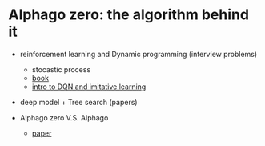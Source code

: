 # Alphago zero: the algorithm behind it

  * reinforcement learning and Dynamic programming (interview problems)
    * stocastic process
    * [book](https://orbi.ulg.ac.be/bitstream/2268/27963/1/book-FA-RL-DP.pdf)
    * [intro to DQN and imitative learning](https://blog.statsbot.co/introduction-to-imitation-learning-32334c3b1e7a)

  * deep model + Tree search (papers)
  * Alphago zero V.S. Alphago
    * [paper](https://arxiv.org/pdf/1705.08439.pdf)
